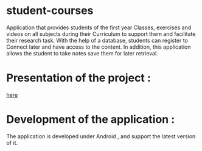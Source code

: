 # student-courses

 Application that provides students of the first year
 Classes, exercises and videos on all subjects during their
 Curriculum to support them and facilitate their research task.
 With the help of a database, students can register to
 Connect later and have access to the content.
 In addition, this application allows the student to take notes
 save them for later retrieval.
 
# Presentation of the project :
 [here](https://github.com/yassir-jaka/student-courses/blob/presentation/description.pdf)

# Development of the application :
 The application is developed under Android , and support the latest version of it.
